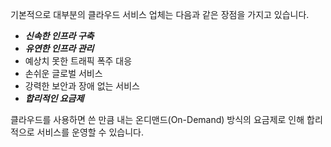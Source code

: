 기본적으로 대부분의 클라우드 서비스 업체는 다음과 같은 장점을 가지고 있습니다.

- ***신속한 인프라 구축***
- ***유연한 인프라 관리***
- 예상치 못한 트래픽 폭주 대응
- 손쉬운 글로벌 서비스
- 강력한 보안과 장애 없는 서비스
- ***합리적인 요금제***  

클라우드를 사용하면 쓴 만큼 내는 온디맨드(On-Demand) 방식의 요금제로 인해 합리적으로 서비스를 운영할 수 있습니다.
